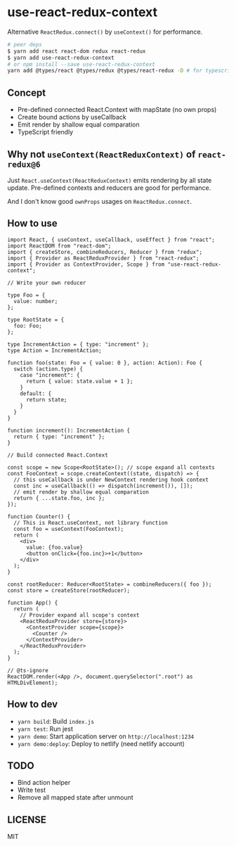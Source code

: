 # use-react-redux-context

Alternative `ReactRedux.connect()` by `useContext()` for performance.

```bash
# peer deps
$ yarn add react react-dom redux react-redux
$ yarn add use-react-redux-context
# or npm install --save use-react-redux-context
yarn add @types/react @types/redux @types/react-redux -D # for typescript
```

## Concept

- Pre-defined connected React.Context with mapState (no own props)
- Create bound actions by useCallback
- Emit render by shallow equal comparation
- TypeScript friendly

## Why not `useContext(ReactReduxContext)` of `react-redux@6`

Just `React.useContext(ReactReduxContext)` emits rendering by all state update. Pre-defined contexts and reducers are good for performance.

And I don't know good `ownProps` usages on `ReactRedux.connect`.

## How to use

```tsx
import React, { useContext, useCallback, useEffect } from "react";
import ReactDOM from "react-dom";
import { createStore, combineReducers, Reducer } from "redux";
import { Provider as ReactReduxProvider } from "react-redux";
import { Provider as ContextProvider, Scope } from "use-react-redux-context";

// Write your own reducer

type Foo = {
  value: number;
};

type RootState = {
  foo: Foo;
};

type IncrementAction = { type: "increment" };
type Action = IncrementAction;

function foo(state: Foo = { value: 0 }, action: Action): Foo {
  switch (action.type) {
    case "increment": {
      return { value: state.value + 1 };
    }
    default: {
      return state;
    }
  }
}

function increment(): IncrementAction {
  return { type: "increment" };
}

// Build connected React.Context

const scope = new Scope<RootState>(); // scope expand all contexts
const FooContext = scope.createContext((state, dispatch) => {
  // this useCallback is under NewContext rendering hook context
  const inc = useCallback(() => dispatch(increment()), []);
  // emit render by shallow equal comparation
  return { ...state.foo, inc };
});

function Counter() {
  // This is React.useContext, not library function
  const foo = useContext(FooContext);
  return (
    <div>
      value: {foo.value}
      <button onClick={foo.inc}>+1</button>
    </div>
  );
}

const rootReducer: Reducer<RootState> = combineReducers({ foo });
const store = createStore(rootReducer);

function App() {
  return (
    // Provider expand all scope's context
    <ReactReduxProvider store={store}>
      <ContextProvider scope={scope}>
        <Counter />
      </ContextProvider>
    </ReactReduxProvider>
  );
}

// @ts-ignore
ReactDOM.render(<App />, document.querySelector(".root") as HTMLDivElement);
```

## How to dev

- `yarn build`: Build `index.js`
- `yarn test`: Run jest
- `yarn demo`: Start application server on `http://localhost:1234`
- `yarn demo:deploy`: Deploy to netlify (need netlify account)

## TODO

- Bind action helper
- Write test
- Remove all mapped state after unmount

## LICENSE

MIT
